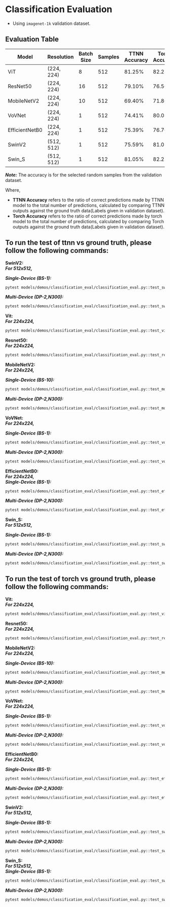 # Classification Evaluation

- Using `imagenet-1k` validation dataset.

## Evaluation Table

| Model        | Resolution | Batch Size | Samples | TTNN Accuracy | Torch Accuracy |
|--------------|------------|------------|---------|-------------------------------|-------------------------------|
| ViT          | (224, 224) | 8          | 512     | 81.25%               | 82.23%                 |
| ResNet50     | (224, 224) | 16         | 512     | 79.10%                 | 76.56%                |
| MobileNetV2  | (224, 224) | 10          | 512     | 69.40%                 | 71.80%                |
| VoVNet       | (224, 224) | 1          | 512     | 74.41%                 | 80.08%                 |
| EfficientNetB0| (224, 224) | 1          | 512     | 75.39%                | 76.76%                 |
| SwinV2       | (512, 512) | 1          | 512     | 75.59%                 | 81.05%                 |
| Swin_S       | (512, 512) | 1          | 512     | 81.05%                 | 82.23%                 |

***Note:*** The accuracy is for the selected random samples from the validation dataset.

Where,
- **TTNN Accuracy** refers to the ratio of correct predictions made by TTNN model to the total number of predictions, calculated by comparing TTNN outputs against the ground truth data(Labels given in validation dataset).
- **Torch Accuracy** refers to the ratio of correct predictions made by torch model to the total number of predictions, calculated by comparing Torch outputs against the ground truth data(Labels given in validation dataset).

## To run the test of ttnn vs ground truth, please follow the following commands:

 **SwinV2:** <br>
**_For 512x512,_**<br>

**_Single-Device (BS-1):_**<br>
 ```sh
 pytest models/demos/classification_eval/classification_eval.py::test_swin_v2_image_classification_eval[1-512-tt_model-device_params0]
 ```

**_Multi-Device (DP-2,N300):_**<br>
 ```sh
 pytest models/demos/classification_eval/classification_eval.py::test_swin_v2_image_classification_eval_dp[wormhole_b0-1-512-tt_model-device_params0]
 ```

**Vit:** <br>
**_For 224x224,_**<br>
 ```sh
 pytest models/demos/classification_eval/classification_eval.py::test_vit_image_classification_eval[wormhole_b0-tt_model-8-device_params0]
 ```

**Resnet50:** <br>
**_For 224x224,_**<br>
 ```sh
 pytest models/demos/classification_eval/classification_eval.py::test_resnet50_image_classification_eval[16-act_dtype0-weight_dtype0-device_params0-tt_model]
 ```

**MobileNetV2:** <br>
**_For 224x224,_**<br>

**_Single-Device (BS-10):_**<br>
 ```sh
 pytest models/demos/classification_eval/classification_eval.py::test_mobilenetv2_image_classification_eval[tt_model-10-device_params0]
 ```

**_Multi-Device (DP-2,N300):_**<br>
 ```sh
 pytest models/demos/classification_eval/classification_eval.py::test_mobilenetv2_image_classification_eval_dp[wormhole_b0-tt_model-10-device_params0]
 ```

**VoVNet:** <br>
**_For 224x224,_**<br>

**_Single-Device (BS-1):_**<br>
 ```sh
 pytest models/demos/classification_eval/classification_eval.py::test_vovnet_image_classification_eval[1-224-tt_model-device_params0]
 ```

**_Multi-Device (DP-2,N300):_**<br>
 ```sh
 pytest models/demos/classification_eval/classification_eval.py::test_vovnet_image_classification_eval_dp[wormhole_b0-1-224-tt_model-device_params0]
 ```

**EfficientNetB0:** <br>
**_For 224x224,_**<br>
**_Single-Device (BS-1):_**<br>
 ```sh
 pytest models/demos/classification_eval/classification_eval.py::test_efficientnetb0_image_classification_eval[1-224-tt_model-device_params0]
 ```
**_Multi-Device (DP-2,N300):_**<br>
 ```sh
 pytest models/demos/classification_eval/classification_eval.py::test_efficientnetb0_image_classification_eval_dp[wormhole_b0-1-224-tt_model-device_params0]
 ```

**Swin_S:** <br>
**_For 512x512,_**<br>

**_Single-Device (BS-1):_**<br>
 ```sh
 pytest models/demos/classification_eval/classification_eval.py::test_swin_s_image_classification_eval[1-512-tt_model-device_params0]
 ```
**_Multi-Device (DP-2,N300):_**<br>
 ```sh
 pytest models/demos/classification_eval/classification_eval.py::test_swin_s_image_classification_eval_dp[wormhole_b0-1-512-tt_model-device_params0]
 ```
## To run the test of torch vs ground truth, please follow the following commands:

**Vit:** <br>
**_For 224x224,_**<br>
 ```sh
 pytest models/demos/classification_eval/classification_eval.py::test_vit_image_classification_eval[wormhole_b0-torch_model-8-device_params0]
 ```

**Resnet50:** <br>
**_For 224x224,_**<br>
 ```sh
 pytest models/demos/classification_eval/classification_eval.py::test_resnet50_image_classification_eval[16-act_dtype0-weight_dtype0-device_params0-torch_model]
 ```

**MobileNetV2:** <br>
**_For 224x224,_**<br>

**_Single-Device (BS-10):_**<br>
 ```sh
 pytest models/demos/classification_eval/classification_eval.py::test_mobilenetv2_image_classification_eval[torch_model-10-device_params0]
 ```

**_Multi-Device (DP-2,N300):_**<br>
 ```sh
 pytest models/demos/classification_eval/classification_eval.py::test_mobilenetv2_image_classification_eval_dp[wormhole_b0-torch_model-10-device_params0]
 ```

**VoVNet:** <br>
**_For 224x224,_**<br>

**_Single-Device (BS-1):_**<br>
 ```sh
 pytest models/demos/classification_eval/classification_eval.py::test_vovnet_image_classification_eval[1-224-torch_model-device_params0]
 ```

**_Multi-Device (DP-2,N300):_**<br>
 ```sh
 pytest models/demos/classification_eval/classification_eval.py::test_vovnet_image_classification_eval_dp[wormhole_b0-1-224-torch_model-device_params0]
 ```

**EfficientNetB0:** <br>
**_For 224x224,_**<br>

**_Single-Device (BS-1):_**<br>
 ```sh
 pytest models/demos/classification_eval/classification_eval.py::test_efficientnetb0_image_classification_eval[1-224-torch_model-device_params0]
 ```

**_Multi-Device (DP-2,N300):_**<br>
 ```sh
 pytest models/demos/classification_eval/classification_eval.py::test_efficientnetb0_image_classification_eval_dp[wormhole_b0-1-224-torch_model-device_params0]
 ```

**SwinV2:** <br>
**_For 512x512,_**<br>

**_Single-Device (BS-1):_**<br>
 ```sh
 pytest models/demos/classification_eval/classification_eval.py::test_swin_v2_image_classification_eval[1-512-torch_model-device_params0]
 ```

**_Multi-Device (DP-2,N300):_**<br>
 ```sh
 pytest models/demos/classification_eval/classification_eval.py::test_swin_v2_image_classification_eval_dp[wormhole_b0-1-512-torch_model-device_params0]
 ```

**Swin_S:** <br>
**_For 512x512,_**<br>
**_Single-Device (BS-1):_**<br>
 ```sh
 pytest models/demos/classification_eval/classification_eval.py::test_swin_s_image_classification_eval[1-512-torch_model-device_params0]
 ```
**_Multi-Device (DP-2,N300):_**<br>
 ```sh
 pytest models/demos/classification_eval/classification_eval.py::test_swin_s_image_classification_eval_dp[wormhole_b0-1-512-torch_model-device_params0]
 ```
